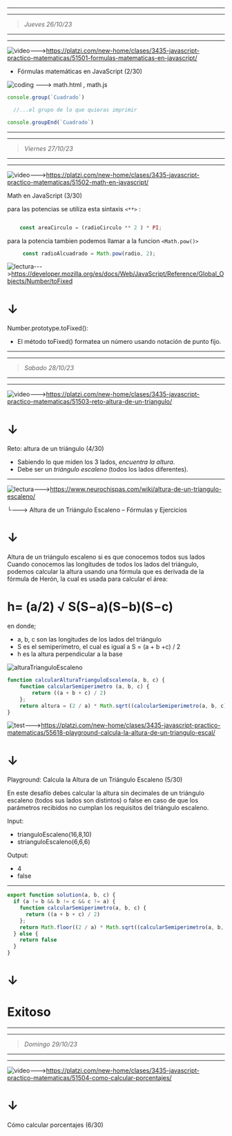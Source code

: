 ___
___
>*Jueves 26/10/23*
___
___


![video](https://i.imgur.com/Hi9CAsr.png)--->https://platzi.com/new-home/clases/3435-javascript-practico-matematicas/51501-formulas-matematicas-en-javascript/

* Fórmulas matemáticas en JavaScript (2/30)

![coding](https://i.imgur.com/mCL7CBV.jpg) ---> math.html , math.js

```javascript
console.group(`Cuadrado`)

  //...el grupo de lo que quieras imprimir

console.groupEnd(`Cuadrado`)

```

___
___
>*Viernes 27/10/23*
___
___

![video](https://i.imgur.com/Hi9CAsr.png)--->https://platzi.com/new-home/clases/3435-javascript-practico-matematicas/51502-math-en-javascript/

Math en JavaScript (3/30)

para las potencias se utiliza esta sintaxis `<**>`  :

```javascript

    const areaCirculo = (radioCirculo ** 2 ) * PI;
```

para la potencia tambien podemos llamar a la funcion `<Math.pow()>`

```javascript
     const radioAlcuadrado = Math.pow(radio, 2);
```

![lectura](https://i.imgur.com/KihMexy.jpg)--->https://developer.mozilla.org/es/docs/Web/JavaScript/Reference/Global_Objects/Number/toFixed

 # ↓<br>
Number.prototype.toFixed():

* El método toFixed() formatea un número usando notación de punto fijo.

___
___
>*Sabado 28/10/23*
___
___

![video](https://i.imgur.com/Hi9CAsr.png)--->https://platzi.com/new-home/clases/3435-javascript-practico-matematicas/51503-reto-altura-de-un-triangulo/

 # ↓<br>
Reto: altura de un triángulo (4/30)

* Sabiendo lo que miden los 3 lados, _encuentra la altura_.
* Debe ser un _triángulo escaleno_ (todos los lados diferentes).
---

![lectura](https://i.imgur.com/KihMexy.jpg)--->https://www.neurochispas.com/wiki/altura-de-un-triangulo-escaleno/

└---> Altura de un Triángulo Escaleno – Fórmulas y Ejercicios
# ↓ 

Altura de un triángulo escaleno si es que conocemos todos sus lados
Cuando conocemos las longitudes de todos los lados del triángulo, podemos calcular la altura usando una fórmula que es derivada de la fórmula de Herón, la cual es usada para calcular el área:

# h= (a/2) &radic; ​S(S−a)(S−b)(S−c)

en donde; 

* a, b, c son las longitudes de los lados del triángulo
* S es el semiperímetro, el cual es igual a S = (a + b +c) / 2 
* h es la altura perpendicular a la base

![alturaTrianguloEscaleno](https://www.neurochispas.com/wp-content/uploads/2021/03/diagrama-de-altura-de-un-triangulo-escaleno.png)

```javascript
function calcularAlturaTrianguloEscaleno(a, b, c) {
    function calcularSemiperimetro (a, b, c) {
        return ((a + b + c) / 2)
    };
    return altura = (2 / a) * Math.sqrt((calcularSemiperimetro(a, b, c) * (calcularSemiperimetro(a, b, c) - a) * (calcularSemiperimetro(a, b, c) - b) * (calcularSemiperimetro(a, b, c) - c)))
}
```
![test](https://i.imgur.com/TLYynOB.jpg)--->https://platzi.com/new-home/clases/3435-javascript-practico-matematicas/55618-playground-calcula-la-altura-de-un-triangulo-escal/

# ↓

Playground: Calcula la Altura de un Triángulo Escaleno (5/30)

En este desafío debes calcular la altura sin decimales de un triángulo escaleno (todos sus lados son distintos) o false en caso de que los parámetros recibidos no cumplan los requisitos del triángulo escaleno.

Input:

* trianguloEscaleno(16,8,10)
* strianguloEscaleno(6,6,6)

Output:

* 4
* false

---
```javascript
export function solution(a, b, c) {
  if (a != b && b != c && c != a) {
    function calcularSemiperimetro(a, b, c) {
      return ((a + b + c) / 2)
    };
    return Math.floor((2 / a) * Math.sqrt((calcularSemiperimetro(a, b, c) * (calcularSemiperimetro(a, b, c) - a) * (calcularSemiperimetro(a, b, c) - b) * (calcularSemiperimetro(a, b, c) - c))))
  } else {
    return false
  }
}
```
# ↓

# Exitoso

___
___
>*Domingo 29/10/23*
___
___

![video](https://i.imgur.com/Hi9CAsr.png)--->https://platzi.com/new-home/clases/3435-javascript-practico-matematicas/51504-como-calcular-porcentajes/

# ↓ <br>
Cómo calcular porcentajes (6/30)